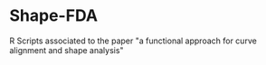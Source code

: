 # Shape-FDA
R Scripts associated to the paper "a functional approach for curve alignment and shape analysis"
